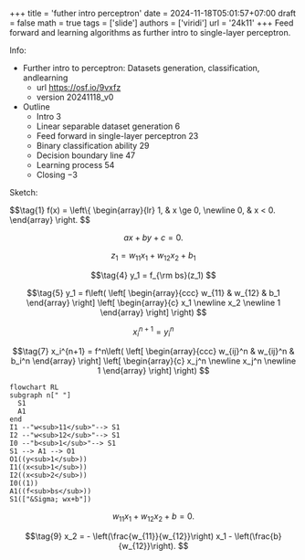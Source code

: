 +++
title = 'futher intro perceptron'
date = 2024-11-18T05:01:57+07:00
draft = false
math = true
tags = ['slide']
authors = ['viridi']
url = '24k11'
+++
Feed forward and learning algorithms as further intro to single-layer perceptron.

<!--more-->

Info:

+ Further intro to perceptron: Datasets generation, classification, andlearning
  - url https://osf.io/9vxfz
  - version 20241118_v0
+ Outline
  - Intro 3
  - Linear separable dataset generation 6
  - Feed forward in single-layer perceptron 23
  - Binary classification ability 29
  - Decision boundary line 47
  - Learning process 54
  - Closing &minus;3

Sketch:

$$\tag{1}
f(x) = \left\\{
\begin{array}{lr}
1, & x \ge 0, \newline
0, & x < 0.
\end{array}
\right.
$$

$$\tag{2}
ax + by + c = 0.
$$

$$\tag{3}
z_1 = w_{11} x_1 + w_{12} x_2 + b_1
$$

$$\tag{4}
y_1 = f_{\rm bs}(z_1)
$$

$$\tag{5}
y_1 = f\left(
\left[
\begin{array}{ccc}
w_{11} & w_{12} & b_1
\end{array}
\right]
\left[
\begin{array}{c}
x_1 \newline
x_2 \newline
1
\end{array}
\right]
\right)
$$

$$\tag{6}
x^{n+1}_i = y^{n}_i
$$

$$\tag{7}
x_i^{n+1} = f^n\left(
\left[
\begin{array}{ccc}
w_{ij}^n & w_{ij}^n & b_i^n
\end{array}
\right]
\left[
\begin{array}{c}
x_j^n \newline
x_j^n \newline
1
\end{array}
\right]
\right)
$$

```mermaid
flowchart RL
subgraph n[" "]
  S1
  A1
end
I1 --"w<sub>11</sub>"--> S1
I2 --"w<sub>12</sub>"--> S1
I0 --"b<sub>1</sub>"--> S1
S1 --> A1 --> O1
O1((y<sub>1</sub>))
I1((x<sub>1</sub>))
I2((x<sub>2</sub>))
I0((1))
A1((f<sub>bs</sub>))
S1(["&Sigma; wx+b"])
```

$$\tag{8}
w_{11} x_1 + w_{12} x_2 + b = 0.
$$

$$\tag{9}
x_2 = - \left(\frac{w_{11}}{w_{12}}\right) x_1 - \left(\frac{b}{w_{12}}\right).
$$